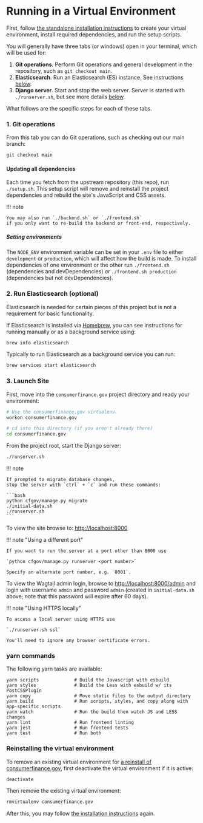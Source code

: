 # Running in a Virtual Environment

First, follow
[the standalone installation instructions](installation.md#stand-alone-installation)
to create your virtual environment, install required dependencies, and run
the setup scripts.

You will generally have three tabs (or windows) open in your terminal,
which will be used for:

1.  **Git operations**.
    Perform Git operations and general development in the repository,
    such as `git checkout main`.
2.  **Elasticsearch**.
    Run an Elasticsearch (ES) instance.
    See instructions [below](#2-run-elasticsearch-optional).
3.  **Django server**. Start and stop the web server.
    Server is started with `./runserver.sh`,
    but see more details [below](#3-load-indexes--launch-site).

What follows are the specific steps for each of these tabs.

### 1. Git operations

From this tab you can do Git operations,
such as checking out our main branch:

```bash
git checkout main
```

#### Updating all dependencies

Each time you fetch from the upstream repository (this repo), run `./setup.sh`.
This setup script will remove and reinstall the project dependencies
and rebuild the site's JavaScript and CSS assets.

!!! note

    You may also run `./backend.sh` or `./frontend.sh`
    if you only want to re-build the backend or front-end, respectively.

##### Setting environments

The `NODE_ENV` environment variable can be set in your `.env` file to either
`development` or `production`, which will affect how the build is made.
To install dependencies of one environment or the other run `./frontend.sh`
(dependencies and devDependencies) or `./frontend.sh production`
(dependencies but not devDependencies).

### 2. Run Elasticsearch (optional)

Elasticsearch is needed for certain pieces of this project but is not a
requirement for basic functionality.

If Elasticsearch is installed via [Homebrew](https://brew.sh), you can see
instructions for running manually or as a background service using:

```bash
brew info elasticsearch
```

Typically to run Elasticsearch as a background service you can run:

```bash
brew services start elasticsearch
```

### 3. Launch Site

First, move into the `consumerfinance.gov` project directory
and ready your environment:

```bash
# Use the consumerfinance.gov virtualenv.
workon consumerfinance.gov

# cd into this directory (if you aren't already there)
cd consumerfinance.gov
```

From the project root, start the Django server:

```bash
./runserver.sh
```

!!! note

    If prompted to migrate database changes,
    stop the server with `ctrl` + `c` and run these commands:

    ```bash
    python cfgov/manage.py migrate
    ./initial-data.sh
    ./runserver.sh
    ```

To view the site browse to: <http://localhost:8000>

!!! note "Using a different port"

    If you want to run the server at a port other than 8000 use

    `python cfgov/manage.py runserver <port number>`

    Specify an alternate port number, e.g. `8001`.

To view the Wagtail admin login,
browse to <http://localhost:8000/admin> and login with username `admin`
and password `admin` (created in `initial-data.sh` above; note that this
password will expire after 60 days).

!!! note "Using HTTPS locally"

    To access a local server using HTTPS use

    `./runserver.sh ssl`

    You'll need to ignore any browser certificate errors.

### yarn commands

The following yarn tasks are available:

```
yarn scripts             # Build the Javascript with esbuild
yarn styles              # Build the Less with esbuild w/ its PostCSSPlugin
yarn copy                # Move static files to the output directory
yarn build               # Run scripts, styles, and copy along with app-specific scripts
yarn watch               # Run the build then watch JS and LESS changes
yarn lint                # Run frontend linting
yarn jest                # Run frontend tests
yarn test                # Run both
```

### Reinstalling the virtual environment

To remove an existing virtual environment for
[a reinstall of consumerfinance.gov](installation.md#stand-alone-installation),
first deactivate the virtual environment if it is active:

```bash
deactivate
```

Then remove the existing virtual environment:

```bash
rmvirtualenv consumerfinance.gov
```

After this, you may follow
[the installation instructions](installation.md#stand-alone-installation)
again.
